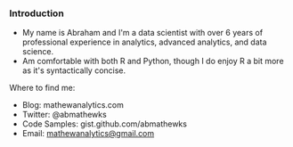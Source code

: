 ### Introduction 

- My name is Abraham and I'm a data scientist with over 6 years of professional experience in analytics, advanced analytics, and data science.
- Am comfortable with both R and Python, though I do enjoy R a bit more as it's syntactically concise.

Where to find me:
- Blog: mathewanalytics.com
- Twitter: @abmathewks 
- Code Samples: gist.github.com/abmathewks 
- Email: mathewanalytics@gmail.com



